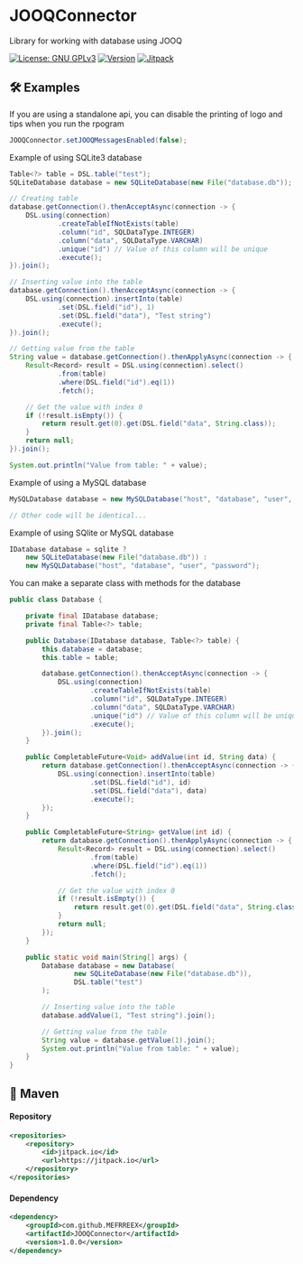 # JOOQConnector
Library for working with database using JOOQ

[![License: GNU GPLv3](https://img.shields.io/badge/License-%20%20GNU%20GPLv3%20-yellow)](LICENSE)
[![Version](https://img.shields.io/badge/Version-1.0.0-brightgreen)](https://github.com/MEFRREEX/FormConstructor/releases/tag/2.0.1)
[![Jitpack](https://jitpack.io/v/MEFRREEX/JOOQConnector.svg)](https://jitpack.io/#MEFRREEX/JOOQConnector)

## 🛠 Examples

If you are using a standalone api, you can disable the printing of logo and tips when you run the rpogram
```java
JOOQConnector.setJOOQMessagesEnabled(false);
```

Example of using SQLite3 database
```java
Table<?> table = DSL.table("test");
SQLiteDatabase database = new SQLiteDatabase(new File("database.db"));

// Creating table
database.getConnection().thenAcceptAsync(connection -> {
    DSL.using(connection)
            .createTableIfNotExists(table)
            .column("id", SQLDataType.INTEGER)
            .column("data", SQLDataType.VARCHAR)
            .unique("id") // Value of this column will be unique
            .execute();
}).join();

// Inserting value into the table
database.getConnection().thenAcceptAsync(connection -> {
    DSL.using(connection).insertInto(table)
            .set(DSL.field("id"), 1)
            .set(DSL.field("data"), "Test string")
            .execute();
}).join();

// Getting value from the table
String value = database.getConnection().thenApplyAsync(connection -> {
    Result<Record> result = DSL.using(connection).select()
            .from(table)
            .where(DSL.field("id").eq(1))
            .fetch();

    // Get the value with index 0
    if (!result.isEmpty()) {
        return result.get(0).get(DSL.field("data", String.class));
    }
    return null;
}).join();

System.out.println("Value from table: " + value);
```

Example of using a MySQL database
```java
MySQLDatabase database = new MySQLDatabase("host", "database", "user", "password");

// Other code will be identical...
```

Example of using SQlite or MySQL database
```java
IDatabase database = sqlite ? 
    new SQLiteDatabase(new File("database.db")) : 
    new MySQLDatabase("host", "database", "user", "password");
```

You can make a separate class with methods for the database
```java
public class Database {

    private final IDatabase database;
    private final Table<?> table;

    public Database(IDatabase database, Table<?> table) {
        this.database = database;
        this.table = table;

        database.getConnection().thenAcceptAsync(connection -> {
            DSL.using(connection)
                    .createTableIfNotExists(table)
                    .column("id", SQLDataType.INTEGER)
                    .column("data", SQLDataType.VARCHAR)
                    .unique("id") // Value of this column will be unique
                    .execute();
        }).join();
    }

    public CompletableFuture<Void> addValue(int id, String data) {
        return database.getConnection().thenAcceptAsync(connection -> {
            DSL.using(connection).insertInto(table)
                    .set(DSL.field("id"), id)
                    .set(DSL.field("data"), data)
                    .execute();
        });
    }

    public CompletableFuture<String> getValue(int id) {
        return database.getConnection().thenApplyAsync(connection -> {
            Result<Record> result = DSL.using(connection).select()
                    .from(table)
                    .where(DSL.field("id").eq(1))
                    .fetch();

            // Get the value with index 0
            if (!result.isEmpty()) {
                return result.get(0).get(DSL.field("data", String.class));
            }
            return null;
        });
    }

    public static void main(String[] args) {
        Database database = new Database(
                new SQLiteDatabase(new File("database.db")),
                DSL.table("test")
        );

        // Inserting value into the table
        database.addValue(1, "Test string").join();

        // Getting value from the table
        String value = database.getValue(1).join();
        System.out.println("Value from table: " + value);
    }
}
```

## 🔌 Maven

#### Repository

```xml
<repositories>
    <repository>
        <id>jitpack.io</id>
        <url>https://jitpack.io</url>
    </repository>
</repositories>
```

#### Dependency
```xml
<dependency>
    <groupId>com.github.MEFRREEX</groupId>
    <artifactId>JOOQConnector</artifactId>
    <version>1.0.0</version>
</dependency>
```
